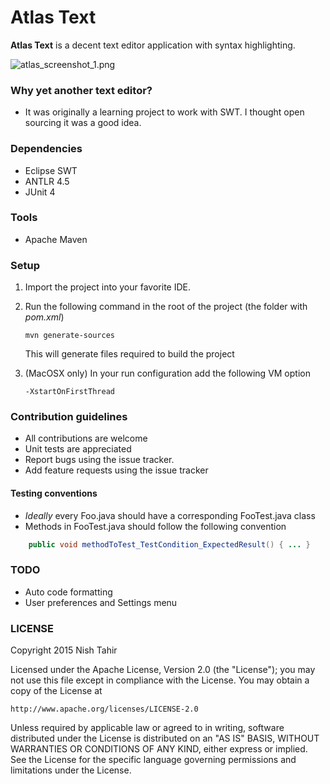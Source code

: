 # Atlas Text

**Atlas Text** is a decent text editor application with syntax highlighting.

![atlas_screenshot_1.png](https://cloud.githubusercontent.com/assets/2018617/16593321/6b49c342-42ed-11e6-814e-19a8543f83d9.png)

### Why yet another text editor?

* It was originally a learning project to work with SWT. I thought open sourcing it was a good idea.

### Dependencies

* Eclipse SWT
* ANTLR 4.5
* JUnit 4

### Tools

* Apache Maven

### Setup

1. Import the project into your favorite IDE.

2. Run the following command in the root of the project (the folder with *pom.xml*)

   ``` mvn generate-sources ```
   
   This will generate files required to build the project

3. (MacOSX only) In your run configuration add the following VM option

   ``` -XstartOnFirstThread ```

### Contribution guidelines

* All contributions are welcome
* Unit tests are appreciated
* Report bugs using the issue tracker.
* Add feature requests using the issue tracker

#### Testing conventions

* _Ideally_ every Foo.java should have a corresponding FooTest.java class
* Methods in FooTest.java should follow the following convention
    
```java
    public void methodToTest_TestCondition_ExpectedResult() { ... }
```
### TODO

* Auto code formatting
* User preferences and Settings menu

### LICENSE

Copyright 2015 Nish Tahir

Licensed under the Apache License, Version 2.0 (the "License");
you may not use this file except in compliance with the License.
You may obtain a copy of the License at

    http://www.apache.org/licenses/LICENSE-2.0

Unless required by applicable law or agreed to in writing, software
distributed under the License is distributed on an "AS IS" BASIS,
WITHOUT WARRANTIES OR CONDITIONS OF ANY KIND, either express or implied.
See the License for the specific language governing permissions and
limitations under the License.
